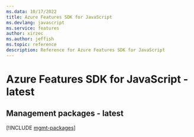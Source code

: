 ```yaml
---
ms.data: 10/17/2022
title: Azure Features SDK for JavaScript
ms.devlang: javascript
ms.service: features
author: xirzec
ms.author: jeffish
ms.topic: reference
description: Reference for Azure Features SDK for JavaScript
---
```

# Azure Features SDK for JavaScript - latest

## Management packages - latest
[!INCLUDE [mgmt-packages](features-mgmt-index.md)]